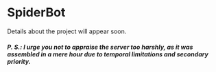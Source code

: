 # SpiderBot
Details about the project will appear soon.

<h5>P. S.: I urge you not to appraise the server too harshly, as it was assembled in a mere hour due to temporal limitations and secondary priority.</h5>
